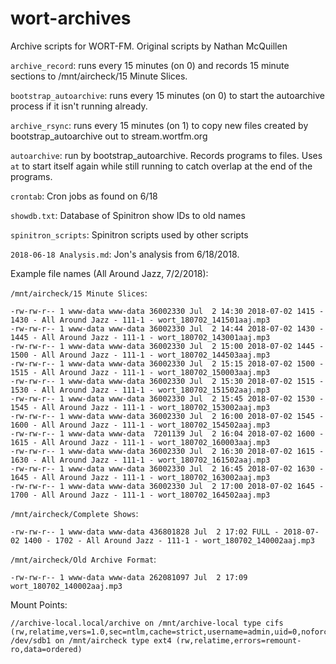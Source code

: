 # wort-archives
Archive scripts for WORT-FM.  Original scripts by Nathan McQuillen

`archive_record`: runs every 15 minutes (on 0) and records 15 minute sections to /mnt/aircheck/15 Minute Slices.

`bootstrap_autoarchive`: runs every 15 minutes (on 0) to start the autoarchive process if it isn't running already.

`archive_rsync`: runs every 15 minutes (on 1) to copy new files created by bootstrap_autoarchive out to stream.wortfm.org

`autoarchive`: run by bootstrap_autoarchive.  Records programs to files.  Uses `at` to start itself again while still running to catch overlap at the end of the programs.

`crontab`: Cron jobs as found on 6/18

`showdb.txt`: Database of Spinitron show IDs to old names

`spinitron_scripts`: Spinitron scripts used by other scripts

`2018-06-18 Analysis.md`: Jon's analysis from 6/18/2018.

Example file names (All Around Jazz, 7/2/2018):

`/mnt/aircheck/15 Minute Slices`:
```-rw-rw-r-- 1 www-data www-data 36002330 Jul  2 14:15 2018-07-02 1400 - 1415 - All Around Jazz - 111-1 - wort_180702_140001aaj.mp3
-rw-rw-r-- 1 www-data www-data 36002330 Jul  2 14:30 2018-07-02 1415 - 1430 - All Around Jazz - 111-1 - wort_180702_141501aaj.mp3
-rw-rw-r-- 1 www-data www-data 36002330 Jul  2 14:44 2018-07-02 1430 - 1445 - All Around Jazz - 111-1 - wort_180702_143001aaj.mp3
-rw-rw-r-- 1 www-data www-data 36002330 Jul  2 15:00 2018-07-02 1445 - 1500 - All Around Jazz - 111-1 - wort_180702_144503aaj.mp3
-rw-rw-r-- 1 www-data www-data 36002330 Jul  2 15:15 2018-07-02 1500 - 1515 - All Around Jazz - 111-1 - wort_180702_150003aaj.mp3
-rw-rw-r-- 1 www-data www-data 36002330 Jul  2 15:30 2018-07-02 1515 - 1530 - All Around Jazz - 111-1 - wort_180702_151502aaj.mp3
-rw-rw-r-- 1 www-data www-data 36002330 Jul  2 15:45 2018-07-02 1530 - 1545 - All Around Jazz - 111-1 - wort_180702_153002aaj.mp3
-rw-rw-r-- 1 www-data www-data 36002330 Jul  2 16:00 2018-07-02 1545 - 1600 - All Around Jazz - 111-1 - wort_180702_154502aaj.mp3
-rw-rw-r-- 1 www-data www-data  7201139 Jul  2 16:04 2018-07-02 1600 - 1615 - All Around Jazz - 111-1 - wort_180702_160003aaj.mp3
-rw-rw-r-- 1 www-data www-data 36002330 Jul  2 16:30 2018-07-02 1615 - 1630 - All Around Jazz - 111-1 - wort_180702_161502aaj.mp3
-rw-rw-r-- 1 www-data www-data 36002330 Jul  2 16:45 2018-07-02 1630 - 1645 - All Around Jazz - 111-1 - wort_180702_163002aaj.mp3
-rw-rw-r-- 1 www-data www-data 36002330 Jul  2 17:00 2018-07-02 1645 - 1700 - All Around Jazz - 111-1 - wort_180702_164502aaj.mp3
```

`/mnt/aircheck/Complete Shows`:
```
-rw-rw-r-- 1 www-data www-data 436801828 Jul  2 17:02 FULL - 2018-07-02 1400 - 1702 - All Around Jazz - 111-1 - wort_180702_140002aaj.mp3
```

`/mnt/aircheck/Old Archive Format`:
```
-rw-rw-r-- 1 www-data www-data 262081097 Jul  2 17:09 wort_180702_140002aaj.mp3
```

Mount Points:
```
//archive-local.local/archive on /mnt/archive-local type cifs (rw,relatime,vers=1.0,sec=ntlm,cache=strict,username=admin,uid=0,noforceuid,gid=0,noforcegid,addr=192.168.1.25,unix,posixpaths,serverino,mapposix,acl,rsize=1048576,wsize=1048576,actimeo=1,_netdev)
/dev/sdb1 on /mnt/aircheck type ext4 (rw,relatime,errors=remount-ro,data=ordered)
```
